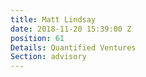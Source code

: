 ```yaml
---
title: Matt Lindsay
date: 2018-11-20 15:39:00 Z
position: 61
Details: Quantified Ventures
Section: advisory
---
```


